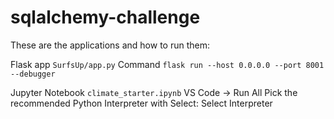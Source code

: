# sqlalchemy-challenge

These are the applications and how to run them:

Flask app
`SurfsUp/app.py`
Command
`flask run --host 0.0.0.0 --port 8001 --debugger`

Jupyter Notebook
`climate_starter.ipynb`
VS Code -> Run All
Pick the recommended Python Interpreter with Select: Select Interpreter